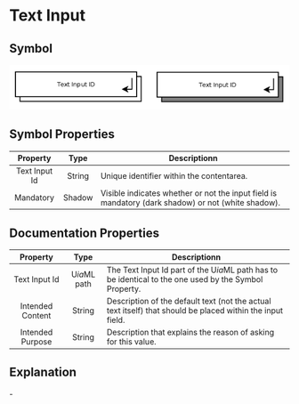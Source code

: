 # Text Input

## Symbol
![image](cad-text-input.png)

## Symbol Properties

| Property | Type | Descriptionn|
|:----------:|:------:|-------------|
| Text Input Id | String | Unique identifier within the contentarea. |
| Mandatory | Shadow | Visible indicates whether or not the input field is mandatory (dark shadow) or not (white shadow). |

## Documentation Properties
| Property | Type | Descriptionn|
|:----------:|:------:|-------------|
| Text Input Id | U*ia*ML path | The Text Input Id part of the U*ia*ML path has to be identical to the one used by the Symbol Property. |
| Intended Content | String | Description of the default text (not the actual text itself) that should be placed within the input field. |
| Intended Purpose | String | Description that explains the reason of asking for this value. |

## Explanation
\- 